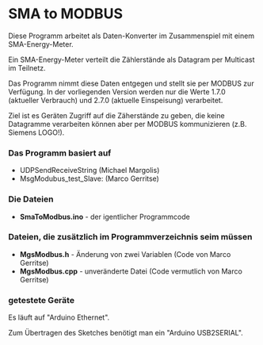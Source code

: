 # SMA to MODBUS

Diese Programm arbeitet als Daten-Konverter im Zusammenspiel mit einem SMA-Energy-Meter.

Ein SMA-Energy-Meter verteilt die Zählerstände als Datagram per Multicast im Teilnetz.

Das Programm nimmt diese Daten entgegen und stellt sie per MODBUS zur Verfügung. 
In der vorliegenden Version werden nur die Werte 1.7.0 (aktueller Verbrauch) und 2.7.0 (aktuelle Einspeisung) verarbeitet.

Ziel ist es Geräten Zugriff auf die Zäherstände zu geben, die keine Datagramme verarbeiten können aber per MODBUS kommunizieren (z.B. Siemens LOGO!).

### Das Programm basiert auf
- UDPSendReceiveString (Michael Margolis)
- MsgModubus_test_Slave: (Marco Gerritse)

### Die Dateien
- **SmaToModbus.ino** - der igentlicher Programmcode

### Dateien, die zusätzlich im Programmverzeichnis seim müssen
- **MgsModbus.h** - Änderung von zwei Variablen (Code von Marco Gerritse)
- **MgsModbus.cpp** - unveränderte Datei (Code vermutlich von Marco Gerritse)

### getestete Geräte
Es läuft auf "Arduino Ethernet". 

Zum Übertragen des Sketches benötigt man ein "Arduino USB2SERIAL".
